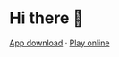 # Hi there 👋

[App download](https://chenyifaer.com/fafa-runner) · [Play online](https://fafarunner.com)
